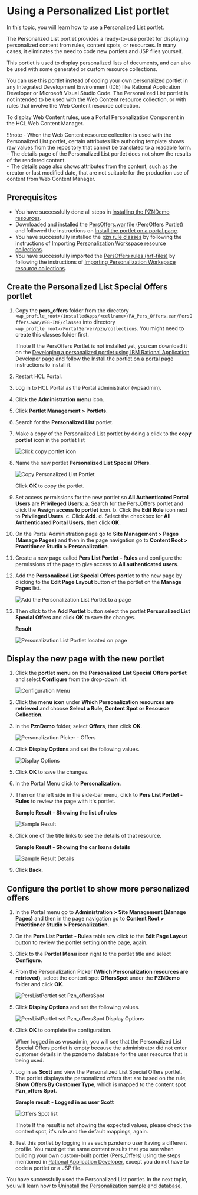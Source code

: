 # Using a Personalized List portlet

In this topic, you will learn how to use a Personalized List portlet.

The Personalized List portlet provides a ready-to-use portlet for displaying personalized content from rules, content spots, or resources. In many cases, it eliminates the need to code new portlets and JSP files yourself.

This portlet is used to display personalized lists of documents, and can also be used with some generated or custom resource collections.

You can use this portlet instead of coding your own personalized portlet in any Integrated Development Environment (IDE) like Rational Application Developer or Microsoft Visual Studio Code. The Personalized List portlet is not intended to be used with the Web Content resource collection, or with rules that involve the Web Content resource collection.  

To display Web Content rules, use a Portal Personalization Component in the HCL Web Content Manager.  

!!!note
    - When the Web Content resource collection is used with the Personalized List portlet, certain attributes like authoring template shows raw values from the repository that cannot be translated to a readable form.  
    - The details page of the Personalized List portlet does not show the results of the rendered content.  
    - The details page also shows attributes from the content, such as the creator or last modified date, that are not suitable for the production use of content from Web Content Manager.

## Prerequisites

- You have successfully done all steps in [Installing the PZNDemo resources](./demo/pzn_demoinstall.md).  
- Downloaded and installed the [PersOffers.war](./download/PersOffers.war) file (PersOffers Portlet) and followed the instructions on [Install the portlet on a portal page](./RAD/pzn_demo_export_war_install_portlet.md).  
- You have successfully installed the [pzn rule classes](./download/pers_offers.jar) by following the instructions of [Importing Personalization Workspace resource collections](./RAD/pzn_demo_import_resource_collections.md).  
- You have successfully imported the [PersOffers rules (hrf-files)](./download/Portal_rules_PznOffers.zip) by following the instructions of [Importing Personalization Workspace resource collections](./RAD/pzn_demo_import_resource_collections.md).

## Create the Personalized List Special Offers portlet  

1. Copy the **pers_offers** folder from the directory `<wp_profile_root>/installedApps/<cellname>/PA_Pers_Offers.ear/PersOffers.war/WEB-INF/classes`  into directory `<wp_profile_root>/PortalServer/pzn/collections`. You might need to create this classes folder first.

    !!!note
        If the PersOffers Portlet is not installed yet, you can download it on the [Developing a personalized portlet using IBM Rational Application Developer](./RAD/index.md) page and follow the [Install the portlet on a portal page](./RAD/pzn_demo_export_war_install_portlet.md) instructions to install it.

2. Restart HCL Portal.

3. Log in to HCL Portal as the Portal administrator (wpsadmin).  

4. Click the **Administration menu** icon.

5. Click **Portlet Management > Portlets**.

6. Search for the **Personalized List** portlet.  

7. Make a copy of the Personalized List portlet by doing a click to the **copy portlet** icon in the portlet list

    ![Click copy portlet icon](./RAD/images/pzn_offers_copy_personalized_list_portlet.png)

8. Name the new portlet **Personalized List Special Offers**.

    ![Copy Personalized List Portlet](./RAD/images/pzn_offers_copy_personalized_list_portlet2.png)

    Click **OK** to copy the portlet.

9. Set access permissions for the new portlet so **All Authenticated Portal Users** are **Privileged Users**:
    a. Search for the Pers_Offers portlet and click the **Assign access to portlet** icon.
    b. Click the **Edit Role** icon next to **Privileged Users**.
    c. Click **Add**.
    d. Select the checkbox for **All Authenticated Portal Users**, then click **OK**.


11. On the Portal Administration page go to **Site Management > Pages (Manage Pages)** and then in the page navigation go to **Content Root > Practitioner Studio > Personalization**.  

12. Create a new page called **Pers List Portlet - Rules** and configure the permissions of the page to give access to **All authenticated users**.

13. Add the **Personalized List Special Offers portlet** to the new page by clicking to the **Edit Page Layout** button of the portlet on the **Manage Pages** list.

    ![Add the Personalization List Portlet to a page](./RAD/images/pers_offers_add_persListPortlet_to_page.png)

14. Then click to the **Add Portlet** button select the portlet **Personalized List Special Offers** and click **OK** to save the changes.  

    **Result**  

    ![Personalization List Portlet located on page](./RAD/images/personalizedListPortlet_on_page.png)  

## Display the new page with the new portlet

1. Click the **portlet menu** on the **Personalized List Special Offers portlet** and select **Configure** from the drop-down list.

    ![Configuration Menu](./RAD/images/personalizedListPortlet_on_page_configure_menu.png)  

2. Click the **menu icon** under **Which Personalization resources are retrieved** and choose **Select a Rule, Content Spot or Resource Collection**.  

3. In the **PznDemo** folder, select **Offers**, then click **OK**.  

    ![Personalization Picker - Offers](./RAD/images/personalizedListPortlet_pers_picker_Offers.png)

4. Click **Display Options** and set the following values.

    ![Display Options](./RAD/images/personalizedListPortlet_config_PZN_Offers_display_options.png)

5. Click **OK** to save the changes.  

6. In the Portal Menu click to **Personalization**.  

7. Then on the left side in the side-bar menu, click to **Pers List Portlet - Rules** to review the page with it's portlet.  

    **Sample Result - Showing the list of rules**  

    ![Sample Result](./RAD/images/personalizedListPortlet_config_display_options_default_result.png)

8. Click one of the title links to see the details of that resource.  

    **Sample Result - Showing the car loans details**  

    ![Sample Result Details](./RAD/images/personalizedListPortlet_default_options_result_details.png)

9. Click **Back**.

## Configure the portlet to show more personalized offers  

1. In the Portal menu go to **Administration > Site Management (Manage Pages)** and then in the page navigation go to **Content Root > Practitioner Studio > Personalization**.  

2. On the **Pers List Portlet - Rules** table row click to the **Edit Page Layout** button to review the portlet setting on the page, again.

3. Click to the **Portlet Menu** icon right to the portlet title and select **Configure**.

4. From the Personalization Picker **(Which Personalization resources are retrieved)**, select the content spot **OffersSpot** under the **PZNDemo** folder and click **OK**.

    ![PersListPortlet set Pzn_offersSpot](./RAD/images/personalizedListPortlet_config_PZN_Offers_content_spot.png)

5. Click **Display Options** and set the following values.  

    ![PersListPortlet set Pzn_offersSpot Display Options](./RAD/images/personalizedListPortlet_config_PZN_Offers_display_options.png)

6. Click **OK** to complete the configuration.  

    When logged in as wpsadmin, you will see that the Personalized List Special Offers portlet is empty because the administrator did not enter customer details in the pzndemo database for the user resource that is being used.

7. Log in as **Scott** and view the Personalized List Special Offers portlet. The portlet displays the personalized offers that are based on the rule, **Show Offers By Customer Type**, which is mapped to the content spot **Pzn_offers Spot**.

    **Sample result - Logged in as user Scott**  

    ![Offers Spot list](./RAD/images/personalizedListPortlet_specific_content_spot_result.png)  

    !!!note
        If the result is not showing the expected values, please check the content spot, it's rule and the default mappings, again.

8. Test this portlet by logging in as each pzndemo user having a different profile. You must get the same content results that you see when building your own custom-built portlet (Pers_Offers) using the steps mentioned in [Rational Application Developer](./RAD/index.md), except you do not have to code a portlet or a JSP file.  

You have successfully used the Personalized List portlet. In the next topic, you will learn how to [Uninstall the Personalization sample and database.](./RAD/pzn_demouninstall.md)
